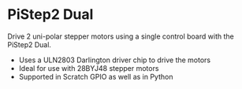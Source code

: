 <!--
---
name: PiStep2 Dual
class: board
type: motor
formfactor: pHAT
manufacturer: 4tronix
description: A Dual Stepper Motor Driver for Raspberry Pi
url: http://4tronix.co.uk/store/index.php?rt=product/product&product_id=554
github:
buy: http://4tronix.co.uk/store/index.php?rt=product/product&product_id=554
image: '4tronix-pistep2d.png'
pincount: 40
eeprom: no
power:
  '2':
  '17':
ground:
  '30':
  '34':
  '39':
pin:
  '11':
    name: A0
    mode: output
  '12':
    name: A1
    mode: output
  '13':
    name: A2
    mode: output
  '15':
    name: A3
    mode: output
  '16':
    name: B0
    mode: output
  '18':
    name: B1
    mode: output
  '22':
    name: B2
    mode: output
  '7':
    name: B3
    mode: output
-->
# PiStep2 Dual

Drive 2 uni-polar stepper motors using a single control board with the PiStep2 Dual.

* Uses a ULN2803 Darlington driver chip to drive the motors
* Ideal for use with 28BYJ48 stepper motors
* Supported in Scratch GPIO as well as in Python

